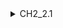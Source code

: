 <details>

<summary>CH2_2.1</summary>

### (a)

|x|y|x-x̄|(x-x̄)\(2\)|y-ȳ||||
|----|----|----|----|----|----|----|----|
|||||||||
|||||||||
|||||||||
|||||||||
|||||||||

</details>

